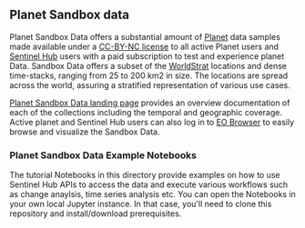 ## Planet Sandbox  data 

Planet Sandbox Data offers a substantial amount of <a href="https://planet.com/" target="_blank">Planet</a> data samples made available under a <a href="https://creativecommons.org/licenses/by-nc/4.0/">CC-BY-NC license</a> to all active Planet users and <a href="https://www.sentinel-hub.com/" target="_blank">Sentinel Hub</a> users with a paid subscription to test and experience planet Data. Sandbox Data offers a subset of the <a href="https://worldstrat.github.io/" target="_blank">WorldStrat</a> locations and dense time-stacks, ranging from 25 to 200 km2 in size. The locations are spread across the world, assuring a stratified representation of various use cases. 

<a href="https://collections.sentinel-hub.com/planet-sandbox-data/" target="_blank">Planet Sandbox Data landing page</a> provides an overview documentation of each of the collections including the temporal and geographic coverage. Active planet and Sentinel Hub users can also log in to <a href="https://apps.sentinel-hub.com/eo-browser/?zoom=12&lat=42.13668&lng=11.76636&themeId=PLANET_SANDBOX&tutorialIdToShow=PSD_TUTORIAL#highlights" target="_blank">EO Browser</a> to easily browse and visualize the Sandbox Data.  

### Planet Sandbox Data Example Notebooks
The tutorial Notebooks in this directory provide examples on how to use Sentinel Hub APIs to access the data and execute various workflows such as change anaylsis, time series analysis etc.  You can open the Notebooks in your own local Jupyter instance. In that case, you'll need to clone this repository and install/download prerequisites.



